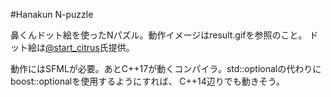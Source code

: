 #Hanakun N-puzzle

鼻くんドット絵を使ったNパズル。動作イメージはresult.gifを参照のこと。
ドット絵は[@start_citrus](https://twitter.com/start_citrus/status/901847703222607872)氏提供。

動作にはSFMLが必要。あとC++17が動くコンパイラ。std::optionalの代わりにboost::optionalを使用するようにすれば、
C++14辺りでも動きそう。
